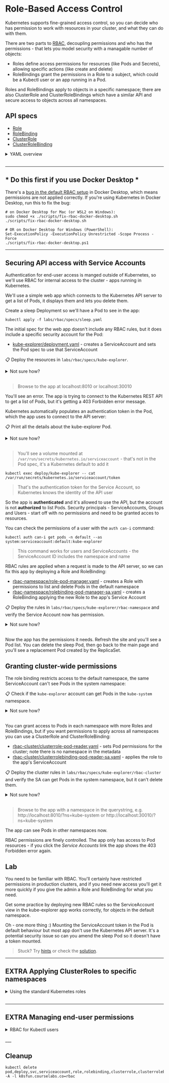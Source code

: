# Role-Based Access Control

Kubernetes supports fine-grained access control, so you can decide who has permission to work with resources in your cluster, and what they can do with them.

There are two parts to [RBAC](https://kubernetes.io/docs/reference/access-authn-authz/rbac/), decoupling permissions and who has the permissions - that lets you model security with a managable number of objects:

- Roles define access permissions for resources (like Pods and Secrets), allowing specific actions (like create and delete)
- RoleBindings grant the permissions in a Role to a subject, which could be a Kubectl user or an app running in a Pod.

Roles and RoleBindings apply to objects in a specific namespace; there are also ClusterRole and ClusterRoleBindings which have a similar API and secure access to objects across all namespaces.

## API specs

- [Role](https://kubernetes.io/docs/reference/generated/kubernetes-api/v1.20/#role-v1-rbac-authorization-k8s-io)
- [RoleBinding](https://kubernetes.io/docs/reference/generated/kubernetes-api/v1.20/#rolebinding-v1-rbac-authorization-k8s-io)
- [ClusterRole](https://kubernetes.io/docs/reference/generated/kubernetes-api/v1.20/#clusterrole-v1-rbac-authorization-k8s-io)
- [ClusterRoleBinding](https://kubernetes.io/docs/reference/generated/kubernetes-api/v1.20/#clusterrolebinding-v1-rbac-authorization-k8s-io)

<details>
  <summary>YAML overview</summary>

## Role and RoleBinding API spec

Roles contain a set of permissions as **rules**:

```
apiVersion: rbac.authorization.k8s.io/v1
kind: Role
metadata:
  name: pod-viewer
  namespace: default 
rules:
- apiGroups: [""]
  resources: ["pods"]
  verbs: ["get", "list"]
```

Each rule secures access to one or more types of resource. For each rule:

- `apiGroups` - the namespace of the resource, which you use in the `apiVersion` in object metadata; Pods are just `v1` so the apiGroup is blank, Deployments are `apps/v1` so the apiGroup would be `apps`
- `resources` - the type of the resource, which you use as the `kind` in object metadata
- `verbs` - the actions the role allows to be performed on the resource

This role equates to Kubectl `get pods` and `describe pod` permissions in the `default` namespace.

RoleBindings apply a role to a set of **subjects**:

```
apiVersion: rbac.authorization.k8s.io/v1
kind: RoleBinding
metadata:
  name: student-pod-viewer
  namespace: default 
roleRef:
  apiGroup: rbac.authorization.k8s.io
  kind: Role
  name: pod-viewer
subjects:
- kind: User
  name: student@courselabs.co
  namespace: default
```

- `namespace` needs to match the namespace in the Role
- `roleRef` refers to the Role by name
- `subjects` are the Users, Groups or ServiceAccounts having the role applied - they can be in different namespaces

</details><br/>

___

## * **Do this first if you use Docker Desktop** *

There's a [bug in the default RBAC setup](https://github.com/docker/for-mac/issues/4774) in Docker Desktop, which means permissions are not applied correctly. If you're using Kubernetes in Docker Desktop, run this to fix the bug:

```
# on Docker Desktop for Mac (or WSL2 on Windows):
sudo chmod +x ./scripts/fix-rbac-docker-desktop.sh
./scripts/fix-rbac-docker-desktop.sh

# OR on Docker Desktop for Windows (PowerShell):
Set-ExecutionPolicy -ExecutionPolicy Unrestricted -Scope Process -Force
./scripts/fix-rbac-docker-desktop.ps1
```
___

## Securing API access with Service Accounts

Authentication for end-user access is manged outside of Kubernetes, so we'll use RBAC for internal access to the cluster - apps running in Kubernetes.

We'll use a simple web app which connects to the Kubernetes API server to get a list of Pods, it displays them and lets you delete them.

Create a sleep Deployment so we'll have a Pod to see in the app:

```
kubectl apply -f labs/rbac/specs/sleep.yaml
```

The initial spec for the web app doesn't include any RBAC rules, but it does include a specific security account for the Pod:

- [kube-explorer/deployment.yaml](specs/kube-explorer/deployment.yaml) - creates a ServiceAccount and sets the Pod spec to use that ServiceAccount

📋 Deploy the resources in `labs/rbac/specs/kube-explorer`.

<details>
  <summary>Not sure how?</summary>

```
kubectl apply -f labs/rbac/specs/kube-explorer
```

</details><br />

> Browse to the app at localhost:8010 or localhost:30010

You'll see an error. The app is trying to connect to the Kubernetes REST API to get a list of Pods, but it's getting a 403 Forbidden error message.

Kubernetes automatically populates an authentication token in the Pod, which the app uses to connect to the API server:

📋 Print all the details about the kube-explorer Pod.

<details>
  <summary>Not sure how?</summary>

```
# you can get the Pod ID or use the label
kubectl describe pod -l app=kube-explorer
```

</details><br />

> You'll see a volume mounted at `/var/run/secrets/kubernetes.io/serviceaccount` - that's not in the Pod spec, it's a Kubernetes default to add it

```
kubectl exec deploy/kube-explorer -- cat /var/run/secrets/kubernetes.io/serviceaccount/token
```

> That's the authentication token for the Service Account, so Kubernetes knows the identity of the API user

So the app is **authenticated** and it's allowed to use the API, but the account is not **authorized** to list Pods. Security principals - ServiceAccounts, Groups and Users - start off with no permissions and need to be granted acces to resources.

You can check the permissions of a user with the `auth can-i` command:

```
kubectl auth can-i get pods -n default --as system:serviceaccount:default:kube-explorer
```

> This command works for users and ServiceAccounts - the ServiceAccount ID includes the namespace and name

RBAC rules are applied when a request is made to the API server, so we can fix this app by deploying a Role and RoleBinding:

- [rbac-namespace/role-pod-manager.yaml](specs/kube-explorer/rbac-namespace/role-pod-manager.yaml) - creates a Role with permissions to list and delete Pods in the default namespace
- [rbac-namespace/rolebinding-pod-manager-sa.yaml](specs/kube-explorer/rbac-namespace/rolebinding-pod-manager-sa.yaml) - creates a RoleBinding applying the new Role to the app's Service Account

📋 Deploy the rules in `labs/rbac/specs/kube-explorer/rbac-namespace` and verify the Service Account now has permission.

<details>
  <summary>Not sure how?</summary>

```
kubectl apply -f labs/rbac/specs/kube-explorer/rbac-namespace

kubectl auth can-i get pods -n default --as system:serviceaccount:default:kube-explorer
```

</details><br />

Now the app has the permissions it needs. Refresh the site and you'll see a Pod list. You can delete the sleep Pod, then go back to the main page and you'll see a replacement Pod created by the ReplicaSet.

## Granting cluster-wide permissions

The role binding restricts access to the default namespace, the same ServiceAccount can't see Pods in the system namespace:

📋 Check if the `kube-explorer` account can get Pods in the `kube-system` namespace.

<details>
  <summary>Not sure how?</summary>

```
kubectl auth can-i get pods -n kube-system --as system:serviceaccount:default:kube-explorer
```
</details><br />

You can grant access to Pods in each namespace with more Roles and RoleBindings, but if you want permissions to apply across all namespaces you can use a ClusterRole and ClusterRoleBinding:

- [rbac-cluster/clusterrole-pod-reader.yaml](specs/kube-explorer/rbac-cluster/clusterrole-pod-reader.yaml) - sets Pod permissions for the cluster; note there is no namespace in the metadata
- [rbac-cluster/clusterrolebinding-pod-reader-sa.yaml](specs/kube-explorer/rbac-cluster/clusterrolebinding-pod-reader-sa.yaml) - applies the role to the app's ServiceAccount

📋 Deploy the cluster rules in `labs/rbac/specs/kube-explorer/rbac-cluster` and verify the SA can get Pods in the system namespace, but it can't delete them.

<details>
  <summary>Not sure how?</summary>

```
kubectl apply -f labs/rbac/specs/kube-explorer/rbac-cluster/

kubectl auth can-i get pods -n kube-system --as system:serviceaccount:default:kube-explorer

kubectl auth can-i delete pods -n kube-system --as system:serviceaccount:default:kube-explorer
```

</details><br />

> Browse to the app with a namespace in the querystring, e.g. http://localhost:8010/?ns=kube-system or http://localhost:30010/?ns=kube-system

The app can see Pods in other namespaces now.

RBAC permissions are finely controlled. The app only has access to Pod resources - if you click the _Service Accounts_ link the app shows the 403 Forbidden error again.

## Lab

You need to be familiar with RBAC. You'll certainly have restricted permissions in production clusters, and if you need new access you'll get it more quickly if you give the admin a Role and RoleBinding for what you need.

Get some practice by deploying new RBAC rules so the ServiceAccount view in the kube-explorer app works correctly, for objects in the default namespace.

Oh - one more thing :) Mounting the ServiceAccount token in the Pod is  default behaviour but most app don't use the Kubernetes API server. It's a potential security issue so can you amend the sleep Pod so it doesn't have a token mounted.

> Stuck? Try [hints](hints.md) or check the [solution](solution.md).

___
 
## **EXTRA** Applying ClusterRoles to specific namespaces

<details>
  <summary>Using the standard Kubernetes roles</summary>

There are built-in ClusterRoles which give a good starting point for general access - including `view`, `edit` and `admin`.

ClusterRoles can be bound to subjects cluster-wide with a ClusterRoleBinding **or** to specific namespaces with a RoleBinding:

- [rolebinding-edit-default.yaml](specs/user/rolebinding-edit-default.yaml) - applies the `edit` ClusterRole to the new user, restricted to the `default` namespace

```
kubectl apply -f labs/rbac/specs/user/

kubectl auth can-i delete po/user-cert-generator --as reader@courselabs.co

kubectl delete pod user-cert-generator --context labreader
```
The user can now delete Pods in the default namespace. If there were other users in the same group then they wouldn't have this permission - it's specifically bound to the user.

But the ClusterRole is limited to the `default` namespace:

```
kubectl delete pod --all -n kube-system --context labreader
```

</details><br />

___

## **EXTRA** Managing end-user permissions

<details>
  <summary>RBAC for Kubectl users</summary>

Kubernetes integrates with other systems for end-user authentication, but in a dev setup you can create certificates for users and apply RBAC rules for them. This isn't day-to-day work, but if you're interested you can work through the exercises in [RBAC for Users](rbac-for-users.md).

</details><br />
___

## Cleanup

```
kubectl delete pod,deploy,svc,serviceaccount,role,rolebinding,clusterrole,clusterrolebinding -A -l k8sfun.courselabs.co=rbac
```
